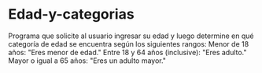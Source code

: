 # Edad-y-categorias
Programa que solicite al usuario ingresar su edad y luego determine en qué categoría de edad se encuentra según los siguientes rangos:  Menor de 18 años: "Eres menor de edad." Entre 18 y 64 años (inclusive): "Eres adulto." Mayor o igual a 65 años: "Eres un adulto mayor."

